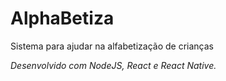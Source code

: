 # AlphaBetiza
Sistema para ajudar na alfabetização de crianças

_Desenvolvido com NodeJS, React e React Native._
